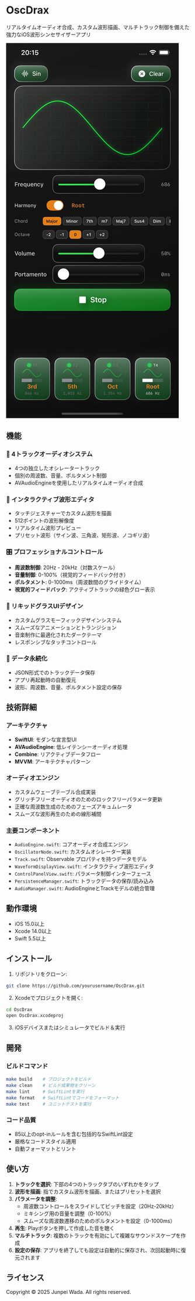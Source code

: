 # OscDrax

リアルタイムオーディオ合成、カスタム波形描画、マルチトラック制御を備えた強力なiOS波形シンセサイザーアプリ

![OscDrax スクリーンショット](screen.PNG)

## 機能

### 🎵 4トラックオーディオシステム
- 4つの独立したオシレータートラック
- 個別の周波数、音量、ポルタメント制御
- AVAudioEngineを使用したリアルタイムオーディオ合成

### 🎨 インタラクティブ波形エディタ
- タッチジェスチャーでカスタム波形を描画
- 512ポイントの波形解像度
- リアルタイム波形プレビュー
- プリセット波形（サイン波、三角波、矩形波、ノコギリ波）

### 🎛️ プロフェッショナルコントロール
- **周波数制御**: 20Hz - 20kHz（対数スケール）
- **音量制御**: 0-100%（視覚的フィードバック付き）
- **ポルタメント**: 0-1000ms（周波数間のグライドタイム）
- **視覚的フィードバック**: アクティブトラックの緑色グロー表示

### 💎 リキッドグラスUIデザイン
- カスタムグラスモーフィックデザインシステム
- スムーズなアニメーションとトランジション
- 音楽制作に最適化されたダークテーマ
- レスポンシブなタッチコントロール

### 💾 データ永続化
- JSON形式でのトラックデータ保存
- アプリ再起動時の自動復元
- 波形、周波数、音量、ポルタメント設定の保存

## 技術詳細

### アーキテクチャ
- **SwiftUI**: モダンな宣言型UI
- **AVAudioEngine**: 低レイテンシーオーディオ処理
- **Combine**: リアクティブデータフロー
- **MVVM**: アーキテクチャパターン

### オーディオエンジン
- カスタムウェーブテーブル合成実装
- グリッチフリーオーディオのためのロックフリーパラメータ更新
- 正確な周波数生成のためのフェーズアキュムレータ
- スムーズな波形再生のための線形補間

### 主要コンポーネント
- `AudioEngine.swift`: コアオーディオ合成エンジン
- `OscillatorNode.swift`: カスタムオシレーター実装
- `Track.swift`: Observable プロパティを持つデータモデル
- `WaveformDisplayView.swift`: インタラクティブ波形エディタ
- `ControlPanelView.swift`: パラメータ制御インターフェース
- `PersistenceManager.swift`: トラックデータの保存/読み込み
- `AudioManager.swift`: AudioEngineとTrackモデルの統合管理

## 動作環境
- iOS 15.0以上
- Xcode 14.0以上
- Swift 5.5以上

## インストール

1. リポジトリをクローン:
```bash
git clone https://github.com/yourusername/OscDrax.git
```

2. Xcodeでプロジェクトを開く:
```bash
cd OscDrax
open OscDrax.xcodeproj
```

3. iOSデバイスまたはシミュレータでビルド＆実行

## 開発

### ビルドコマンド
```bash
make build    # プロジェクトをビルド
make clean    # ビルド成果物をクリーン
make lint     # SwiftLintを実行
make format   # SwiftLintでコードをフォーマット
make test     # ユニットテストを実行
```

### コード品質
- 85以上のopt-inルールを含む包括的なSwiftLint設定
- 厳格なコードスタイル適用
- 自動フォーマットとリント

## 使い方

1. **トラックを選択**: 下部の4つのトラックタブのいずれかをタップ
2. **波形を描画**: 指でカスタム波形を描画、またはプリセットを選択
3. **パラメータを調整**:
   - 周波数コントロールをスライドしてピッチを設定（20Hz-20kHz）
   - ミキシング用の音量を調整（0-100%）
   - スムーズな周波数遷移のためのポルタメントを設定（0-1000ms）
4. **再生**: Playボタンを押して作成した音を聴く
5. **マルチトラック**: 複数のトラックを有効にして複雑なサウンドスケープを作成
6. **設定の保存**: アプリを終了しても設定は自動的に保存され、次回起動時に復元されます

## ライセンス
Copyright © 2025 Junpei Wada. All rights reserved.